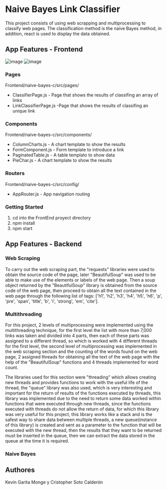 # Naive Bayes Link Classifier
This project consists of using web scrapping and multiprocessing to classify web pages. The classification method is the naive Bayes method, in addition, react is used to display the data obtained.

## App Features - Frontend

![image](https://user-images.githubusercontent.com/61397177/199617663-6dbb2f5e-558c-47f7-b6c7-7caa7f83337e.png)
![image](https://user-images.githubusercontent.com/61397177/199617882-9c485564-636d-47a9-b5ab-b364e8773f61.png)


### Pages

Frontend/naive-bayes-c/src/pages/

- ClassifierPage.js - Page that shows the results of classifing an array of links
- LinkClassifierPage.js -Page that shows the results of classifing an unique link

### Components

Frontend/naive-bayes-c/src/components/
- ColumnCharts.js - A chart template to show the results
- FormComponent.js - Form template to introduce a link
- PaginatedTable.js - A table templato to show data
- PieChar.js - A chart template to show the results

### Routers

Frontend/naive-bayes-c/src/config/

- AppRouter.js - App navigation routing 


### Getting Started

1. cd into the FrontEnd proyect directory
2. npm install 
3. npm start

## App Features - Backend

### Web Scraping
To carry out the web scraping part, the "requests" libraries were used to obtain the source code of the page, later "BeautifulSoup" was used to be able to make use of the elements or labels of the web page.
Then a soup object returned by the "BeautifulSoup" library is obtained from the source code of the web page, then proceed to obtain all the text contained in the web page through the following list of tags: ['h1', 'h2', 'h3', 'h4', 'h5', 'h6', 'p', 'pre', 'span', 'title', 'b', 'i', 'strong', 'em', 'cite'].

### Multithreading
For this project, 2 levels of multiprocessing were implemented using the multithreading technique, for the first level the list with more than 7,000 links was taken and divided into 4 parts, then each of these parts was assigned to a different thread, so which is worked with 4 different threads for the first level,
the second level of multiprocessing was implemented in the web scraping section and the counting of the words found on the web page, 2 assigned threads for obtaining all the text of the web page with the help of the "BeautifulSoup" functions and 4 threads implemented for word count.

The libraries used for this section were "threading" which allows creating new threads and provides functions to work with the useful life of the thread, the "queue" library was also used, which is very interesting and important for the return of results of the functions executed by threads, this library was implemented due to the need to return some data worked within functions that were executed through new threads, since the functions executed with threads do not allow the return of data, for which this library was very useful for this project, this library works like a stack and is the safest way to share data between multiple threads, a new queue(instance of this library) is created and sent as a parameter to the function that will be executed with the new thread, then the results that they want to be returned must be inserted in the queue, then we can extract the data stored in the queue at the time it is required.

### Naive Bayes

## Authores
Kevin Garita Monge y Cristopher Soto Calderón
